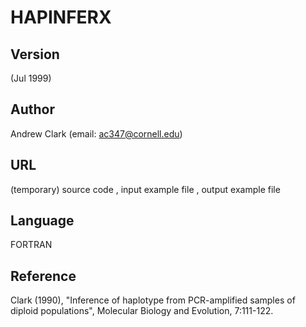 # HAPINFERX

## Version
(Jul 1999)

## Author
Andrew Clark (email: ac347@cornell.edu)

## URL
(temporary) source code , input example file , output example file

## Language
FORTRAN

## Reference
Clark (1990), "Inference of haplotype from PCR-amplified samples of diploid populations", Molecular Biology and Evolution, 7:111-122.